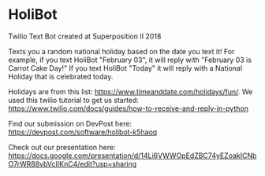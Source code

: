 # HoliBot
Twilio Text Bot created at Superposition II 2018

Texts you a random national holiday based on the date you text it! For example, if you text HoliBot "February 03", it will reply with "February 03 is Carrot Cake Day!" If you text HoliBot "Today" it will reply with a National Holiday that is celebrated today.

Holidays are from this list: https://www.timeanddate.com/holidays/fun/. 
We used this twilio tutorial to get us started: https://www.twilio.com/docs/guides/how-to-receive-and-reply-in-python

Find our submission on DevPost here: 
https://devpost.com/software/holibot-k5haoq 

Check out our presentation here:
https://docs.google.com/presentation/d/14Li6VWWOpEdZBC74yEZoakICNbO7rWR88vbVcIIKnC4/edit?usp=sharing
